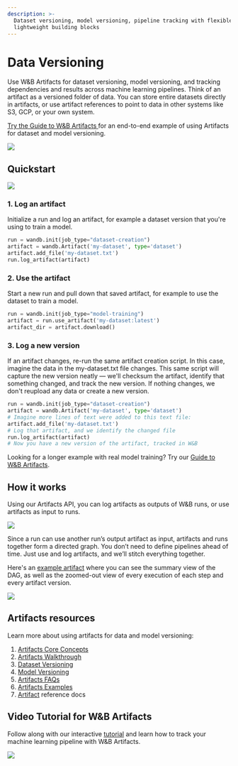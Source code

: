 ```yaml
---
description: >-
  Dataset versioning, model versioning, pipeline tracking with flexible and
  lightweight building blocks
---
```


# Data Versioning

Use W&B Artifacts for dataset versioning, model versioning, and tracking dependencies and results across machine learning pipelines. Think of an artifact as a versioned folder of data. You can store entire datasets directly in artifacts, or use artifact references to point to data in other systems like S3, GCP, or your own system.

[Try the Guide to W&B Artifacts ](https://wandb.ai/wandb/arttest/reports/Artifacts-Quickstart--VmlldzozNTAzMDM)for an end-to-end example of using Artifacts for dataset and model versioning.

![](../../.gitbook/assets/keras-example.png)

## Quickstart

[![](https://colab.research.google.com/assets/colab-badge.svg)](http://wandb.me/artifacts-quickstart)

### 1. Log an artifact

Initialize a run and log an artifact, for example a dataset version that you're using to train a model.

```python
run = wandb.init(job_type="dataset-creation")
artifact = wandb.Artifact('my-dataset', type='dataset')
artifact.add_file('my-dataset.txt')
run.log_artifact(artifact)
```

### 2. Use the artifact

Start a new run and pull down that saved artifact, for example to use the dataset to train a model.

```python
run = wandb.init(job_type="model-training")
artifact = run.use_artifact('my-dataset:latest')
artifact_dir = artifact.download()
```

### 3. Log a new version

If an artifact changes, re-run the same artifact creation script. In this case, imagine the data in the my-dataset.txt file changes. This same script will capture the new version neatly — we'll checksum the artifact, identify that something changed, and track the new version. If nothing changes, we don't reupload any data or create a new version.

```python
run = wandb.init(job_type="dataset-creation")
artifact = wandb.Artifact('my-dataset', type='dataset')
# Imagine more lines of text were added to this text file:
artifact.add_file('my-dataset.txt')
# Log that artifact, and we identify the changed file
run.log_artifact(artifact)
# Now you have a new version of the artifact, tracked in W&B

```

Looking for a longer example with real model training? Try our [Guide to W&B Artifacts](https://wandb.ai/wandb/arttest/reports/Guide-to-W-B-Artifacts--VmlldzozNTAzMDM).

## How it works

Using our Artifacts API, you can log artifacts as outputs of W&B runs, or use artifacts as input to runs.

![](../../.gitbook/assets/simple-artifact-diagram-2.png)

Since a run can use another run’s output artifact as input, artifacts and runs together form a directed graph. You don’t need to define pipelines ahead of time. Just use and log artifacts, and we’ll stitch everything together.

Here's an [example artifact](https://app.wandb.ai/shawn/detectron2-11/artifacts/model/run-1cxg5qfx-model/4a0e3a7c5bff65ff4f91/graph) where you can see the summary view of the DAG, as well as the zoomed-out view of every execution of each step and every artifact version.

![](../../.gitbook/assets/2020-09-03-15.59.43.gif)

## Artifacts resources

Learn more about using artifacts for data and model versioning:

1. [Artifacts Core Concepts](artifacts-core-concepts.md)
2. [Artifacts Walkthrough](api.md)
3. [Dataset Versioning](dataset-versioning.md)
4. [Model Versioning](model-versioning.md)
5. [Artifacts FAQs](artifacts-faqs.md)
6. [Artifacts Examples](examples.md)
7. [Artifact]() reference docs

## Video Tutorial for W&B Artifacts

Follow along with our interactive [tutorial](https://www.youtube.com/watch?v=Hd94gatGMic) and learn how to track your machine learning pipeline with W&B Artifacts.

![](../../.gitbook/assets/wandb-artifacts-video.png)

